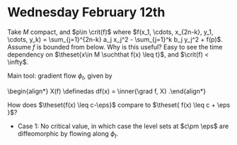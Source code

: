 # Wednesday February 12th


Take $M$ compact, and $p\in \crit(f)$ where $f(x_1, \cdots, x_{2n-k}, y_1, \cdots, y_k) = \sum_{j=1}^{2n-k} a_j x_j^2 - \sum_{j=1}^k b_j y_j^2 + f(p)$.
Assume $f$ is bounded from below.
Why is this useful?
Easy to see the time dependency on $\theset{x\in M \suchthat f(x) \leq t}$, and $\crit(f) < \infty$.

Main tool: gradient flow $\phi_t$, given by

\begin{align*}
X(f) \definedas df(x) = \inner{\grad f, X}
.\end{align*}

How does $\theset{f(x) \leq c-\eps}$ compare to $\theset{ f(x) \leq c + \eps }$?

- Case 1: No critical value, in which case the level sets at $c\pm \eps$ are diffeomorphic by flowing along $\phi_t$.



